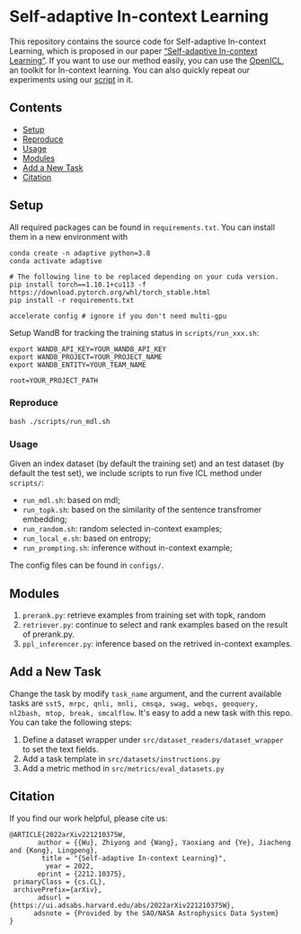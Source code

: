 # Self-adaptive In-context Learning
This repository contains the source code for Self-adaptive In-context Learning, which is proposed in our paper [“Self-adaptive In-context Learning”](https://arxiv.org/abs/2212.10375). If you want to use our method easily, you can use the [OpenICL](https://github.com/Shark-NLP/OpenICL), an toolkit for In-context learning. You can also quickly repeat our experiments using our [script](https://github.com/Shark-NLP/OpenICL/blob/main/examples/research_projects/self-adaptive_in-context_learning.ipynb) in it.

## Contents
* [Setup](#setup)
* [Reproduce](#reproduce)
* [Usage](#usage)
* [Modules](#modules)
* [Add a New Task](#add-a-new-task)
* [Citation](#citation)

## Setup
All required packages can be found in ``requirements.txt``. 
You can install them in a new environment with 
```shell
conda create -n adaptive python=3.8
conda activate adaptive

# The following line to be replaced depending on your cuda version.
pip install torch==1.10.1+cu113 -f https://download.pytorch.org/whl/torch_stable.html
pip install -r requirements.txt

accelerate config # ignore if you don't need multi-gpu
```

Setup WandB for tracking the training status in `scripts/run_xxx.sh`:
```shell
export WANDB_API_KEY=YOUR_WANDB_API_KEY
export WANDB_PROJECT=YOUR_PROJECT_NAME
export WANDB_ENTITY=YOUR_TEAM_NAME

root=YOUR_PROJECT_PATH
```

### Reproduce
```shell
bash ./scripts/run_mdl.sh
```

### Usage
Given an index dataset (by default the training set) and an test dataset (by default the test set), we include scripts to run five ICL method under `scripts/`:
- `run_mdl.sh`: based on mdl;
- `run_topk.sh`: based on the similarity of the sentence transfromer embedding;
- `run_random.sh`: random selected in-context examples;
- `run_local_e.sh`: based on entropy;
- `run_prompting.sh`: inference without in-context example;

The config files can be found in `configs/`.

## Modules
1. `prerank.py`: retrieve examples from training set with topk, random
2. `retriever.py`: continue to select and rank examples based on the result of prerank.py.
3. `ppl_inferencer.py`: inference based on the retrived in-context examples. 

## Add a New Task
Change the task by modify `task_name` argument, and the current available tasks are `sst5, mrpc, qnli, mnli, cmsqa, swag, webqs, geoquery, nl2bash, mtop, break, smcalflow`.
It's easy to add a new task with this repo. You can take the following steps:
1. Define a dataset wrapper under `src/dataset_readers/dataset_wrapper` to set the text fields.
2. Add a task template in `src/datasets/instructions.py`
3. Add a metric method in `src/metrics/eval_datasets.py`

## Citation
If you find our work helpful, please cite us:
```
@ARTICLE{2022arXiv221210375W,
       author = {{Wu}, Zhiyong and {Wang}, Yaoxiang and {Ye}, Jiacheng and {Kong}, Lingpeng},
        title = "{Self-adaptive In-context Learning}",
         year = 2022,
       eprint = {2212.10375},
 primaryClass = {cs.CL},
 archivePrefix={arXiv},
       adsurl = {https://ui.adsabs.harvard.edu/abs/2022arXiv221210375W},
      adsnote = {Provided by the SAO/NASA Astrophysics Data System}
}
```
